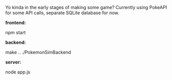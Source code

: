 Yo kinda in the early stages of making some game? Currently using PokeAPI for some API calls, separate SQLite database for now.

**frontend:**

npm start

**backend:**

make ..
./PokemonSimBackend

**server:**

node app.js
